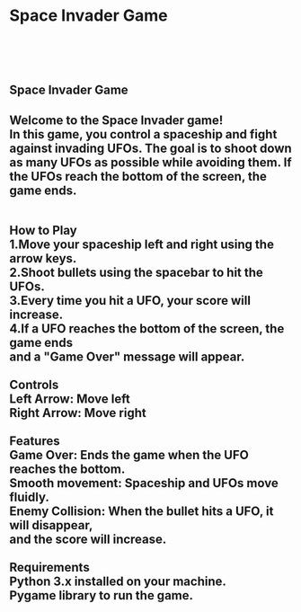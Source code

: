 <h1>Space Invader Game<h1>
<br>
<h2>Space Invader Game<h2>
<p>Welcome to the Space Invader game!<br>
In this game, you control a spaceship and fight against invading 
UFOs. The goal is to shoot down as many UFOs as possible while 
avoiding them. If the UFOs reach the bottom of the screen, the 
game ends.<br>
<br><p>
How to Play<br>
1.Move your spaceship left and right using the arrow keys.<br>
2.Shoot bullets using the spacebar to hit the UFOs.<br>
3.Every time you hit a UFO, your score will increase.<br>
4.If a UFO reaches the bottom of the screen, the game ends<br>
  and a "Game Over" message will appear.<br>
<br>
 Controls<br>
Left Arrow: Move left<br>
Right Arrow: Move right<br>
<br>
Features<br>
Game Over: Ends the game when the UFO reaches the bottom.<br>
Smooth movement: Spaceship and UFOs move fluidly.<br>
Enemy Collision: When the bullet hits a UFO, it will disappear, <br>
and the score will increase.<br>
<br>
Requirements<br>
Python 3.x installed on your machine.<br>
Pygame library to run the game.<br.>